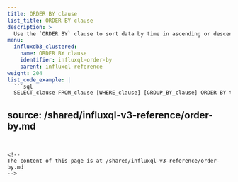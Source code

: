 ```yaml
---
title: ORDER BY clause
list_title: ORDER BY clause
description: >
  Use the `ORDER BY` clause to sort data by time in ascending or descending order.
menu:
  influxdb3_clustered:
    name: ORDER BY clause
    identifier: influxql-order-by
    parent: influxql-reference
weight: 204
list_code_example: |
  ```sql
  SELECT_clause FROM_clause [WHERE_clause] [GROUP_BY_clause] ORDER BY time [DESC|ASC]
  ```

source: /shared/influxql-v3-reference/order-by.md
---
```


<!-- 
The content of this page is at /shared/influxql-v3-reference/order-by.md
-->
